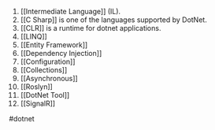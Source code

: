1. [[Intermediate Language]] (IL).
2. [[C Sharp]] is one of the languages supported by DotNet.
3. [[CLR]] is a runtime for dotnet applications.
4. [[LINQ]]
5. [[Entity Framework]]
6. [[Dependency Injection]]
7. [[Configuration]]
8. [[Collections]]
9. [[Asynchronous]]
10. [[Roslyn]]
11. [[DotNet Tool]]
12. [[SignalR]]


#dotnet